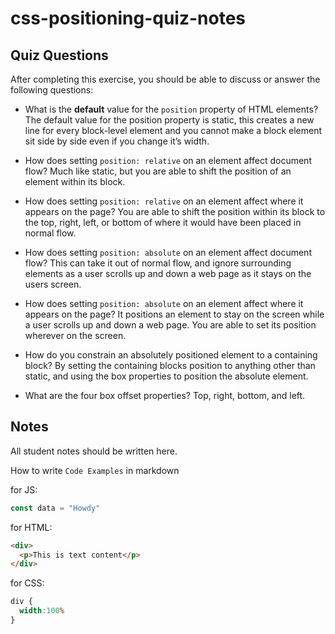 # css-positioning-quiz-notes

## Quiz Questions

After completing this exercise, you should be able to discuss or answer the following questions:

- What is the **default** value for the `position` property of HTML elements?
The default value for the position property is static, this creates a new line for every block-level element and you cannot make a block element sit side by side even if you change it’s width.

- How does setting `position: relative` on an element affect document flow?
Much like static, but you are able to shift the position of an element within its block.

- How does setting `position: relative` on an element affect where it appears on the page?
You are able to shift the position within its block to the top, right, left, or bottom of where it would have been placed in normal flow.

- How does setting `position: absolute` on an element affect document flow?
This can take it out of normal flow, and ignore surrounding elements as a user scrolls up and down a web page as it stays on the users screen.

- How does setting `position: absolute` on an element affect where it appears on the page?
It positions an element to stay on the screen while a user scrolls up and down a web page. You are able to set its position wherever on the screen.

- How do you constrain an absolutely positioned element to a containing block?
By setting the containing blocks position to anything other than static, and using the box properties to position the absolute element.

- What are the four box offset properties?
Top, right, bottom, and left.

## Notes

All student notes should be written here.


How to write `Code Examples` in markdown

for JS:
```javascript
const data = "Howdy"
```

for HTML:
```html
<div>
  <p>This is text content</p>
</div>
```

for CSS:
```css
div {
  width:100%
}
```
